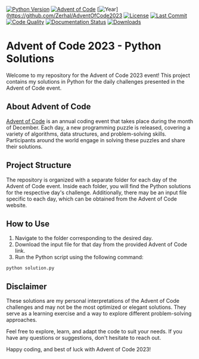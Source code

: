 [![Python Version](https://img.shields.io/badge/Python-3.11.3-blue.svg)](https://www.python.org/downloads/release/python-3113/)
[![Advent of Code](https://img.shields.io/badge/Advent%20of%20Code-2023-orange.svg)](https://adventofcode.com/)
[![Year](https://img.shields.io/badge/Year-2023-brightgreen.svg)](https://github.com/Zerhal/AdventOfCode2023
[![License](https://img.shields.io/badge/License-GPLv3-blue.svg)](https://opensource.org/licenses/GPL-3.0)
[![Last Commit](https://img.shields.io/github/last-commit/Zerhal/AdventOfCode2023.svg)](https://github.com/Zerhal/AdventOfCode2023/commits/main)
[![Code Quality](https://www.code-inspector.com/project/xxx/status/svg)](https://www.code-inspector.com/project/xxx)
[![Documentation Status](https://readthedocs.org/projects/nom-du-projet/badge/?version=latest)](https://nom-du-projet.readthedocs.io/en/latest/?badge=latest)
[![Downloads](https://img.shields.io/pypi/dm/nom-du-package.svg)](https://pypi.org/project/nom-du-package/)



Advent of Code 2023 - Python Solutions
======================================


Welcome to my repository for the Advent of Code 2023 event! This project contains my solutions in Python for the daily challenges presented in the Advent of Code event.

About Advent of Code
--------------------

[Advent of Code](https://adventofcode.com/) is an annual coding event that takes place during the month of December. Each day, a new programming puzzle is released, covering a variety of algorithms, data structures, and problem-solving skills. Participants around the world engage in solving these puzzles and share their solutions.

Project Structure
-----------------

The repository is organized with a separate folder for each day of the Advent of Code event. Inside each folder, you will find the Python solutions for the respective day's challenge. Additionally, there may be an input file specific to each day, which can be obtained from the Advent of Code website.

How to Use
----------

1.  Navigate to the folder corresponding to the desired day.
2.  Download the input file for that day from the provided Advent of Code link.
3.  Run the Python script using the following command:


`python solution.py`

Disclaimer
----------

These solutions are my personal interpretations of the Advent of Code challenges and may not be the most optimized or elegant solutions. They serve as a learning exercise and a way to explore different problem-solving approaches.

Feel free to explore, learn, and adapt the code to suit your needs. If you have any questions or suggestions, don't hesitate to reach out.

Happy coding, and best of luck with Advent of Code 2023!
